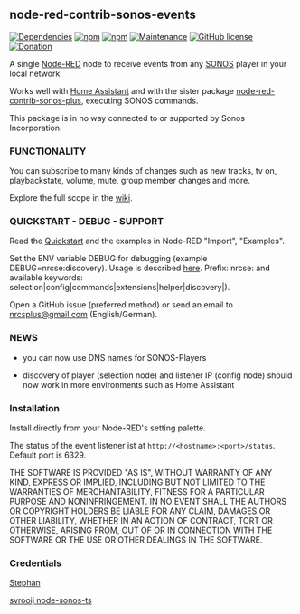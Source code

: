 ## node-red-contrib-sonos-events

[![Dependencies](https://david-dm.org/hklages/node-red-contrib-sonos-events.svg)](https://david-dm.org/hklages/node-red-contrib-sonos-events)
[![npm](https://img.shields.io/npm/dt/node-red-contrib-sonos-events.svg)](https://www.npmjs.com/package/node-red-contrib-sonos-events)
[![npm](https://img.shields.io/npm/v/node-red-contrib-sonos-events.svg)](https://www.npmjs.com/package/node-red-contrib-sonos-events)
[![Maintenance](https://img.shields.io/badge/Maintained%3F-yes-green.svg)](https://GitHub.com/Naereen/StrapDown.js/graphs/commit-activity)
[![GitHub license](https://img.shields.io/badge/license-MIT-blue.svg)](https://raw.githubusercontent.com/hklages/node-red-contrib-sonos-plus/master/LICENSE)
[![Donation](https://img.shields.io/badge/donation-cappuccino-orange)](https://www.buymeacoffee.com/hklages)

A single [Node-RED](https://nodered.org/) node to receive events from any [SONOS](https://www.sonos.com/) player in your local network.

Works well with [Home Assistant](https://www.home-assistant.io/) and with the sister package [node-red-contrib-sonos-plus](https://www.npmjs.com/package/node-red-contrib-sonos-plus), executing SONOS commands.

This package is in no way connected to or supported by Sonos Incorporation.

### FUNCTIONALITY

You can subscribe to many kinds of changes such as new tracks, tv on, playbackstate, volume, mute, group member changes and more.

Explore the full scope in the [wiki](https://github.com/hklages/node-red-contrib-sonos-plus/wiki/A.4-Events-aka-Notifications).

### QUICKSTART - DEBUG - SUPPORT

Read the [Quickstart](https://github.com/hklages/node-red-contrib-sonos-plus/wiki/A.4-Events-aka-Notifications#quickstart) and the examples in Node-RED "Import", "Examples".

Set the ENV variable DEBUG for debugging (example DEBUG=nrcse:discovery). Usage is described [here](https://www.npmjs.com/package/debug). Prefix: nrcse: and available keywords: selection|config|commands|extensions|helper|discovery|).

Open a GitHub issue (preferred method) or send an email to nrcsplus@gmail.com (English/German).

### NEWS

- you can now use DNS names for SONOS-Players

- discovery of player (selection node) and listener IP (config node) should now work in more environments such as Home Assistant

### Installation

Install directly from your Node-RED's setting palette.

The status of the event listener ist at `http://<hostname>:<port>/status`. Default port is 6329.

THE SOFTWARE IS PROVIDED "AS IS", WITHOUT WARRANTY OF ANY KIND, EXPRESS OR IMPLIED, INCLUDING BUT NOT LIMITED TO THE WARRANTIES OF MERCHANTABILITY, FITNESS FOR A PARTICULAR PURPOSE AND NONINFRINGEMENT. IN NO EVENT SHALL THE AUTHORS OR COPYRIGHT HOLDERS BE LIABLE FOR ANY CLAIM, DAMAGES OR OTHER LIABILITY, WHETHER IN AN ACTION OF CONTRACT, TORT OR OTHERWISE, ARISING FROM, OUT OF OR IN CONNECTION WITH THE SOFTWARE OR THE USE OR OTHER DEALINGS IN THE SOFTWARE.

### Credentials

[Stephan](https://github.com/svrooij)

[svrooij node-sonos-ts](https://github.com/svrooij/node-sonos-ts/blob/master/README.md)
